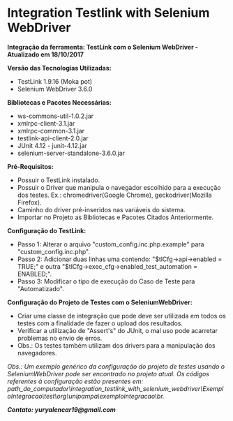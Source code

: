 # Integration Testlink with Selenium WebDriver
**Integração da ferramenta: TestLink com o Selenium WebDriver - Atualizado em 18/10/2017**

**Versão das Tecnologias Utilizadas:**
*  TestLink 1.9.16 (Moka pot)
*  Selenium WebDriver 3.6.0

**Bibliotecas e Pacotes Necessárias:**
*  ws-commons-util-1.0.2.jar
*  xmlrpc-client-3.1.jar
*  xmlrpc-common-3.1.jar
*  testlink-api-client-2.0.jar
*  JUnit 4.12 - junit-4.12.jar
*  selenium-server-standalone-3.6.0.jar

**Pré-Requisitos:**
*  Possuir o TestLink instalado.
*  Possuir o Driver que manipula o navegador escolhido para a execução dos testes. Ex.: chromedriver(Google Chrome), geckodriver(Mozilla Firefox).
*  Caminho do driver pré-inseridos nas variáveis do sistema.
*  Importar no Projeto as Bibliotecas e Pacotes Citados Anteriormente.

**Configuração do TestLink:**
*  Passo 1: Alterar o arquivo "custom\_config.inc.php.example" para "custom_config.inc.php".
*  Passo 2: Adicionar duas linhas uma contendo: "$tlCfg->api->enabled = TRUE;" e outra "$tlCfg->exec_cfg->enabled_test_automation = ENABLED;".
*  Passo 3: Modificar o tipo de execução do Caso de Teste para "Automatizado".

**Configuração do Projeto de Testes com o SeleniumWebDriver:**
*  Criar uma classe de integração que pode deve ser utilizada em todos os testes com a finalidade de fazer o upload dos resultados.
*  Verificar a utilização de "Assert's" do JUnit, o mal uso pode acarretar problemas no envio de erros.
*  Obs.: Os testes também utilizam dos drivers para a manipulação dos navegadores.

_Obs.: Um exemplo genérico da configuração do projeto de testes usando o SeleniumWebDriver pode ser encontrado no projeto atual. Os códigos referentes à configuração estão presentes em: path\_do\_computador\integration\_testlink\_with\_selenium\_webdriver\ExemploIntegracao\test\org\unipampa\exemplointegracao\br._

**_Contato: yuryalencar19@gmail.com_**